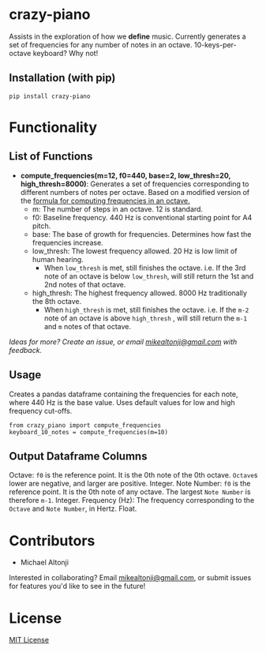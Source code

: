 
crazy-piano
===========
Assists in the exploration of how we **define** music. Currently generates a set of frequencies for any number of notes in an octave. 10-keys-per-octave keyboard? Why not!

Installation (with pip)
-----------------------
`pip install crazy-piano`

Functionality
==============

List of Functions
-------------------------------------------------
 - **compute_frequencies(m=12, f0=440, base=2, low_thresh=20, high_thresh=8000)**: Generates a set of frequencies corresponding to different numbers of notes per octave. Based on a modified version of the [formula for computing frequencies in an octave.](https://pages.mtu.edu/~suits/NoteFreqCalcs.html) 
	 -  m: The number of steps in an octave. 12 is standard.
	 - f0: Baseline frequency. 440 Hz is conventional starting point for A4 pitch.
	 - base: The base of growth for frequencies. Determines how fast the frequencies increase.
	 - low_thresh: The lowest frequency allowed. 20 Hz is low limit of human hearing.
		 - When `low_thresh` is met, still finishes the octave. i.e. If the 3rd note of an octave is below `low_thresh`, will still return the 1st and 2nd notes of that octave.
	 - high_thresh: The highest frequency allowed. 8000 Hz traditionally the 8th octave.
		 - When `high_thresh` is met, still finishes the octave. i.e. If the `m-2` note of an octave is above `high_thresh` , will still return the `m-1` and `m` notes of that octave.

*Ideas for more? Create an issue, or email mikealtonji@gmail.com with feedback.*

Usage
-------------------------------------------------
Creates a pandas dataframe containing the frequencies for each note, where 440 Hz is the base value. Uses default values for low and high frequency cut-offs.
```
from crazy_piano import compute_frequencies
keyboard_10_notes = compute_frequencies(m=10)
```
Output Dataframe Columns
-------------------------------------------------

Octave: `f0` is the reference point. It is the 0th note of the 0th octave. `Octave`s lower are negative, and larger are positive. Integer.
Note Number: `f0` is the reference point. It is the 0th note of any octave. The largest `Note Number` is therefore `m-1`. Integer.
Frequency (Hz): The frequency corresponding to the `Octave` and `Note Number`, in Hertz. Float.

Contributors
============
* Michael Altonji

Interested in collaborating? Email mikealtonji@gmail.com, or submit issues for features you'd like to see in the future!

License
=======
[MIT License](https://opensource.org/licenses/MIT)
